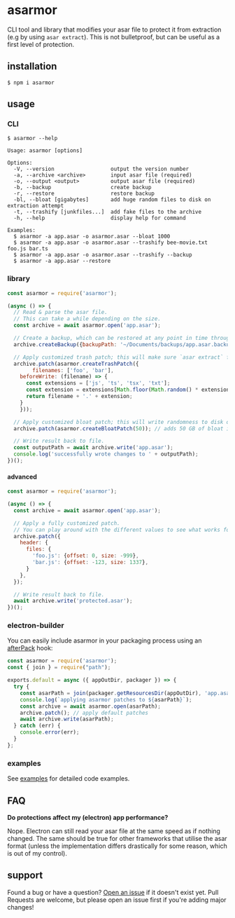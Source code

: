 # asarmor
CLI tool and library that modifies your asar file to protect it from extraction (e.g by using `asar extract`).
This is not bulletproof, but can be useful as a first level of protection.

## installation
`$ npm i asarmor`

## usage

### CLI
```
$ asarmor --help

Usage: asarmor [options]

Options:
  -V, --version                  output the version number
  -a, --archive <archive>        input asar file (required)
  -o, --output <output>          output asar file (required)
  -b, --backup                   create backup
  -r, --restore                  restore backup
  -bl, --bloat [gigabytes]       add huge random files to disk on extraction attempt
  -t, --trashify [junkfiles...]  add fake files to the archive
  -h, --help                     display help for command

Examples:
  $ asarmor -a app.asar -o asarmor.asar --bloat 1000
  $ asarmor -a app.asar -o asarmor.asar --trashify bee-movie.txt foo.js bar.ts
  $ asarmor -a app.asar -o asarmor.asar --trashify --backup
  $ asarmor -a app.asar --restore
```

### library
```javascript
const asarmor = require('asarmor');

(async () => {
  // Read & parse the asar file.
  // This can take a while depending on the size.
  const archive = await asarmor.open('app.asar');

  // Create a backup, which can be restored at any point in time through CLI or code.
  archive.createBackup({backupPath: '~/Documents/backups/app.asar.backup'});

  // Apply customized trash patch; this will make sure `asar extract` fails.
  archive.patch(asarmor.createTrashPatch({
		filenames: ['foo', 'bar'],
    beforeWrite: (filename) => {
      const extensions = ['js', 'ts', 'tsx', 'txt'];
      const extension = extensions[Math.floor(Math.random() * extensions.length)];
      return filename + '.' + extension;
    }
	}));

  // Apply customized bloat patch; this will write randomness to disk on extraction attempt.
  archive.patch(asarmor.createBloatPatch(50)); // adds 50 GB of bloat in total

  // Write result back to file.
  const outputPath = await archive.write('app.asar');
  console.log('successfully wrote changes to ' + outputPath);
})();
```

#### advanced
```javascript
const asarmor = require('asarmor');

(async () => {
  const archive = await asarmor.open('app.asar');

  // Apply a fully customized patch.
  // You can play around with the different values to see what works for you.
  archive.patch({
    header: {
      files: {
        'foo.js': {offset: 0, size: -999},
        'bar.js': {offset: -123, size: 1337},
      }
    },
  });

  // Write result back to file.
  await archive.write('protected.asar');
})();
```

### electron-builder
You can easily include asarmor in your packaging process using an [afterPack](https://www.electron.build/configuration/configuration.html#afterpack) hook:
```javascript
const asarmor = require('asarmor');
const { join } = require("path");

exports.default = async ({ appOutDir, packager }) => {
  try {
    const asarPath = join(packager.getResourcesDir(appOutDir), 'app.asar');
    console.log(`applying asarmor patches to ${asarPath}`);
    const archive = await asarmor.open(asarPath);
    archive.patch(); // apply default patches
    await archive.write(asarPath);
  } catch (err) {
    console.error(err);
  }
};
```

### examples
See [examples](example) for detailed code examples.

## FAQ
**Do protections affect my (electron) app performance?**

Nope. Electron can still read your asar file at the same speed as if nothing changed. 
The same should be true for other frameworks that utilise the asar format (unless the implementation differs drastically for some reason, which is out of my control).

## support
Found a bug or have a question? [Open an issue](https://github.com/sleeyax/asarmor/issues) if it doesn't exist yet. Pull Requests are welcome, but please open an issue first if you're adding major changes!
